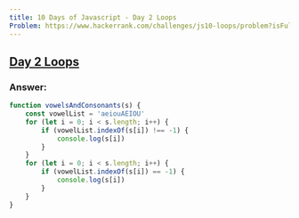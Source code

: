 ```yaml
---
title: 10 Days of Javascript - Day 2 Loops
Problem: https://www.hackerrank.com/challenges/js10-loops/problem?isFullScreen=true
---
```


## [Day 2 Loops](https://www.hackerrank.com/challenges/js10-loops/problem?isFullScreen=true)

### **Answer:**

```js
function vowelsAndConsonants(s) {
	const vowelList = 'aeiouAEIOU'
	for (let i = 0; i < s.length; i++) {
		if (vowelList.indexOf(s[i]) !== -1) {
			console.log(s[i])
		}
	}
	for (let i = 0; i < s.length; i++) {
		if (vowelList.indexOf(s[i]) == -1) {
			console.log(s[i])
		}
	}
}
```
